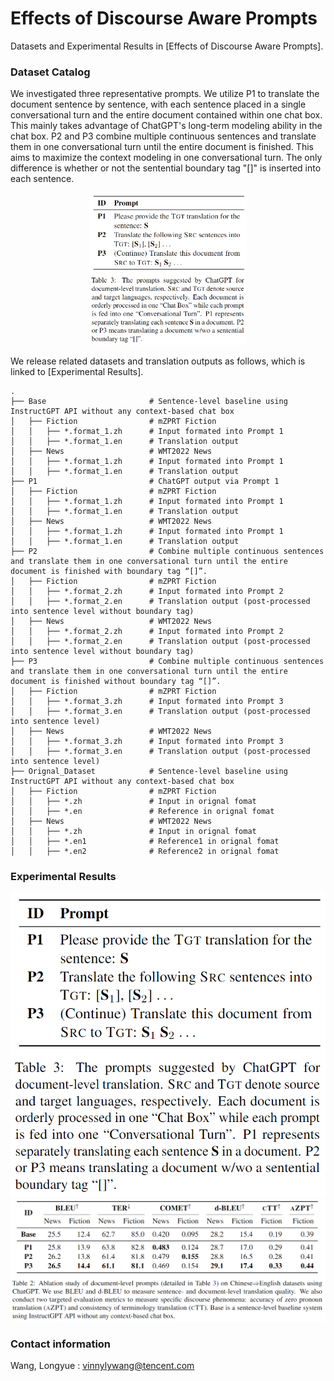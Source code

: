 # Effects of Discourse Aware Prompts

Datasets and Experimental Results in [Effects of Discourse Aware Prompts].

### **Dataset Catalog** 

We investigated three representative prompts. We utilize P1 to translate the document sentence by sentence, with each sentence placed in a single conversational turn and the entire document contained within one chat box. This mainly takes advantage of ChatGPT's long-term modeling ability in the chat box. P2 and P3 combine multiple continuous sentences and translate them in one conversational turn until the entire document is finished. This aims to maximize the context modeling in one conversational turn. The only difference is whether or not the sentential boundary tag "[]" is inserted into each sentence. 

<p align="center">
    <img src="./img/prompts.png" width="50%">
</p>

We release related datasets and translation outputs as follows, which is linked to [Experimental Results].

    .
    ├── Base                       # Sentence-level baseline using InstructGPT API without any context-based chat box
    │   ├── Fiction                # mZPRT Fiction
    │   │   ├── *.format_1.zh      # Input formated into Prompt 1
    │   │   ├── *.format_1.en      # Translation output
    │   ├── News                   # WMT2022 News
    │   │   ├── *.format_1.zh      # Input formated into Prompt 1
    │   │   ├── *.format_1.en      # Translation output
    ├── P1                         # ChatGPT output via Prompt 1
    │   ├── Fiction                # mZPRT Fiction
    │   │   ├── *.format_1.zh      # Input formated into Prompt 1
    │   │   ├── *.format_1.en      # Translation output
    │   ├── News                   # WMT2022 News
    │   │   ├── *.format_1.zh      # Input formated into Prompt 1
    │   │   ├── *.format_1.en      # Translation output
    ├── P2                         # Combine multiple continuous sentences and translate them in one conversational turn until the entire document is finished with boundary tag “[]”.
    │   ├── Fiction                # mZPRT Fiction
    │   │   ├── *.format_2.zh      # Input formated into Prompt 2
    │   │   ├── *.format_2.en      # Translation output (post-processed into sentence level without boundary tag)
    │   ├── News                   # WMT2022 News
    │   │   ├── *.format_2.zh      # Input formated into Prompt 2
    │   │   ├── *.format_2.en      # Translation output (post-processed into sentence level without boundary tag)
    ├── P3                         # Combine multiple continuous sentences and translate them in one conversational turn until the entire document is finished without boundary tag “[]”.
    │   ├── Fiction                # mZPRT Fiction
    │   │   ├── *.format_3.zh      # Input formated into Prompt 3
    │   │   ├── *.format_3.en      # Translation output (post-processed into sentence level)
    │   ├── News                   # WMT2022 News
    │   │   ├── *.format_3.zh      # Input formated into Prompt 3
    │   │   ├── *.format_3.en      # Translation output (post-processed into sentence level)
    ├── Orignal_Dataset            # Sentence-level baseline using InstructGPT API without any context-based chat box
    │   ├── Fiction                # mZPRT Fiction
    │   │   ├── *.zh               # Input in orignal fomat
    │   │   ├── *.en               # Reference in orignal fomat
    │   ├── News                   # WMT2022 News
    │   │   ├── *.zh               # Input in orignal fomat
    │   │   ├── *.en1              # Reference1 in orignal fomat
    │   │   ├── *.en2              # Reference2 in orignal fomat

### **Experimental Results**



![](./img/prompts.png)
![](./img/prompts_results.png)

### **Contact information**

Wang, Longyue : vinnylywang@tencent.com